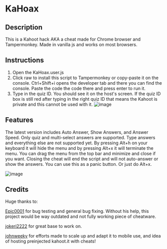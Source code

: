 
# KaHoax

## Description

This is a Kahoot hack AKA a cheat made for Chrome browser and Tampermonkey. Made in vanilla js and works on most browsers.

## Instructions

 1. Open the KaHoax.user.js
 2. Click raw to install this script to Tampermonkey or copy-paste it on the console. Ctrl+Shift+i opens the developer tab and there you can find the console. Paste the code the code there and press enter to run it.
 3. Type in the quiz ID. You should see it on the host's screen. If the quiz ID box is still red after typing in the right quiz ID that means the Kahoot is private and this cannot be used with it.
![image](https://github.com/jokeri2222/KaHack/assets/110989057/bcb3e365-b51e-42fd-9b44-bab8bcfeeda4)

## Features

The latest version includes Auto Answer, Show Answers, and Answer Speed. Only quiz and multi-select answers are supported. Type answers and everything else are not supported yet. By pressing Alt+h on your keyboard it will hide the menu and by pressing Alt+x it will terminate the menu. You can drag the menu from the top bar and minimize and close if you want. Closing the cheat will end the script and will not auto-answer or show the answers. You can use this as a panic button. Or just do Alt+x.

![image](https://github.com/jokeri2222/KaHack/assets/110989057/5229a862-ca1e-41c7-af01-61a6ae30f8da)

## Credits

Huge thanks to:

[Epic0001](https://github.com/Epic0001) for bug testing and general bug fixing. Without his help, this project would be way outdated and not fully working piece of cheatware.

[jokeri2222](github.com/jokeri2222) for great base to work on.

[johnweeky](https://github.com/johnweeky) for efforts made to scale up and adapt it to mobile use, and idea of hosting preinjected kahoot.it with cheats!
